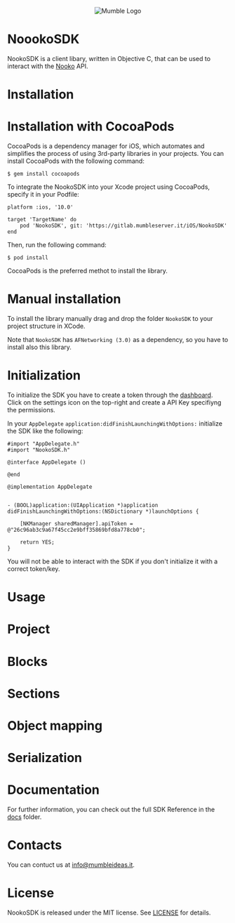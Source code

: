 <p align="center" >
<img src="https://mumbleideas.it/wp-content/uploads/2017/12/Mumble-anim-300.gif" alt="Mumble Logo" title="Mumble Logo">
</p>

# NoookoSDK

NookoSDK is a client libary, written in Objective C, that can be used to interact with the [Nooko](https://nooko3.mumbleserver.it/login) API.

# Installation

# Installation with CocoaPods

CocoaPods is a dependency manager for iOS, which automates and simplifies the process of using 3rd-party libraries in your projects. You can install CocoaPods with the following command:

```
$ gem install cocoapods

```

To integrate the NookoSDK into your Xcode project using CocoaPods, specify it in your Podfile:

```
platform :ios, '10.0'

target 'TargetName' do
    pod 'NookoSDK', git: 'https://gitlab.mumbleserver.it/iOS/NookoSDK'
end
```

Then, run the following command:

```
$ pod install
```

CocoaPods is the preferred methot to install the library.

# Manual installation

To install the library manually drag and drop the folder `NookoSDK` to your project structure in XCode. 

Note that `NookoSDK` has `AFNetworking (3.0)` as a dependency, so you have to install also this library.

# Initialization

To initialize the SDK you have to create a token through the [dashboard](https://nooko3.mumbleserver.it/). Click on the settings icon on the top-right and create a API Key specifiyng the permissions.

In your `AppDelegate` `application:didFinishLaunchingWithOptions:` initialize the SDK like the following:

```
#import "AppDelegate.h"
#import "NookoSDK.h"

@interface AppDelegate ()

@end

@implementation AppDelegate


- (BOOL)application:(UIApplication *)application didFinishLaunchingWithOptions:(NSDictionary *)launchOptions {
    
    [NKManager sharedManager].apiToken = @"26c96ab3c9a67f45cc2e9bff35869bfd8a778cb0";
    
    return YES;
}
```

You will not be able to interact with the SDK if you don't initialize it with a correct token/key.

# Usage

# Project


# Blocks


# Sections

# Object mapping

# Serialization

# Documentation

For further information, you can check out the full SDK Reference in the [docs](https://gitlab.mumbleserver.it/iOS/NookoSDK/tree/master/docs) folder.


# Contacts

You can contuct us at [info@mumbleideas.it](mailto:https://gitlab.mumbleserver.it/iOS/NookoSDK/raw/master/LICENSE).

# License

NookoSDK is released under the MIT license. See [LICENSE](https://gitlab.mumbleserver.it/iOS/NookoSDK/raw/master/LICENSE) for details.
